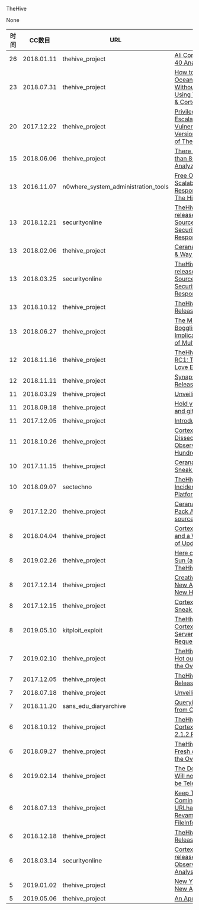 TheHive

None

| 时间 | CC数目 | URL | 标题 |
| ---- | ----- | --- | --- |
| 26 | 2018.01.11 | thehive_project | [Ali Cortex and the 40 Analyzers](https://blog.thehive-project.org/2018/01/11/ali-cortex-and-the-40-analyzers/) |
| 23 | 2018.07.31 | thehive_project | [How to Cruise Ocean Threat Without Sinking Using TheHive 3.1 & Cortex 2.1](https://blog.thehive-project.org/2018/07/31/how-to-cruise-ocean-threat-without-sinking-using-thehive-3-1-cortex-2-1/) |
| 20 | 2017.12.22 | thehive_project | [Privilege Escalation Vulnerability in All Versions of TheHive](https://blog.thehive-project.org/2017/12/22/privilege-escalation-vulnerability-in-all-versions-of-thehive/) |
| 15 | 2018.06.06 | thehive_project | [There are More than 80 Ways to Analyze Them](https://blog.thehive-project.org/2018/06/06/there-are-more-than-80-ways-to-analyze-them/) |
| 13 | 2016.11.07 | n0where_system_administration_tools | [Free Open Source Scalable Incident Response Platform: The Hive](https://n0where.net/free-open-source-scalable-incident-response-platform-the-hive) |
| 13 | 2018.12.21 | securityonline | [TheHive v3.2.1 released: Open Source and Free Security Incident Response Platform](https://securityonline.info/thehive/) |
| 13 | 2018.02.06 | thehive_project | [Cerana 0.4: Hotfix & Way Beyond](https://blog.thehive-project.org/2018/02/06/cerana-0-4-hotfix-way-beyond/) |
| 13 | 2018.03.25 | securityonline | [TheHive v3.0.10 released: Open Source and Free Security Incident Response Platform](https://securityonline.info/thehive-a-scalable-open-source-and-free-security-incident-response-platform/) |
| 13 | 2018.10.12 | thehive_project | [TheHive4py 1.5.1 Released](https://blog.thehive-project.org/2018/10/12/thehive4py-1-5-1-released/) |
| 13 | 2018.06.27 | thehive_project | [The Mind-Boggling Implications of Multi-Tenancy](https://blog.thehive-project.org/2018/06/27/the-mind-boggling-implications-of-multi-tenancy/) |
| 12 | 2018.11.16 | thehive_project | [TheHive 3.2.0-RC1: The MISP Love Edition](https://blog.thehive-project.org/2018/11/16/thehive-3-2-0-rc1-the-misp-love-edition/) |
| 12 | 2018.11.11 | thehive_project | [Synapse 1.1.0 Released](https://blog.thehive-project.org/2018/11/11/synapse-1-1-0-released/) |
| 11 | 2018.03.29 | thehive_project | [Unveiling Cortex 2](https://blog.thehive-project.org/2018/03/29/unveiling-cortex-2/) |
| 11 | 2018.09.18 | thehive_project | [Hold your breath and git pull](https://blog.thehive-project.org/2018/09/18/hold-your-breath-and-git-pull/) |
| 11 | 2017.12.05 | thehive_project | [Introducing Cerana](https://blog.thehive-project.org/2017/12/05/introducing-cerana/) |
| 11 | 2018.10.26 | thehive_project | [Cortex 101: Dissecting Observables a Hundred Ways](https://blog.thehive-project.org/2018/10/26/cortex-101-dissecting-observables-a-hundred-ways/) |
| 10 | 2017.11.15 | thehive_project | [Cerana: a Sneak Peek](https://blog.thehive-project.org/2017/11/15/cerana-a-sneak-peek/) |
| 10 | 2018.09.07 | sectechno | [TheHive – Security Incident Response Platform](http://www.sectechno.com/thehive-security-incident-response-platform/) |
| 9 | 2017.12.20 | thehive_project | [Cerana 0.2: X-Pack Auth, Multi-source Dashboards](https://blog.thehive-project.org/2017/12/20/cerana-0-2-x-pack-auth-multi-source-dashboards/) |
| 8 | 2018.04.04 | thehive_project | [Cortex 2, TheHive and a Whole Slew of Updates](https://blog.thehive-project.org/2018/04/04/cortex-2-thehive-and-a-whole-slew-of-updates/) |
| 8 | 2019.02.26 | thehive_project | [Here comes the Sun (and TheHive 3.3-RC5)](https://blog.thehive-project.org/2019/02/26/here-comes-the-sun-and-thehive-3-3-rc5/) |
| 8 | 2017.12.14 | thehive_project | [Creative Source, a New Ally and a New Home](https://blog.thehive-project.org/2017/12/14/creative-source-a-new-ally-and-a-new-home/) |
| 8 | 2017.12.15 | thehive_project | [Cortex 2: a Sneak Peek](https://blog.thehive-project.org/2017/12/15/cortex-2-a-sneak-peek/) |
| 8 | 2019.05.10 | kitploit_exploit | [TheHive Project Cortex 2.1.3 Server Side Request Forgery](https://exploit.kitploit.com/2019/05/thehive-project-cortex-213-server-side.html) |
| 7 | 2019.02.10 | thehive_project | [TheHive 3.3-RC2, Hot out of the Oven](https://blog.thehive-project.org/2019/02/10/thehive-3-3-rc2-hot-out-of-the-oven/) |
| 7 | 2017.12.05 | thehive_project | [TheHive4py 1.4.0 Released](https://blog.thehive-project.org/2017/12/05/thehive4py-1-4-0-released/) |
| 7 | 2018.07.18 | thehive_project | [Unveiling Synapse](https://blog.thehive-project.org/2018/07/18/unveiling-synapse/) |
| 7 | 2018.11.20 | sans_edu_diaryarchive | [Querying DShield from Cortex](https://isc.sans.edu/forums/diary/Querying+DShield+from+Cortex/24330/) |
| 6 | 2018.10.12 | thehive_project | [TheHive 3.1.2 & Cortex 2.1.2 Released](https://blog.thehive-project.org/2018/10/12/thehive-3-1-2-cortex-2-1-2-released/) |
| 6 | 2018.09.27 | thehive_project | [TheHive 3.1.0: Fresh out of the Oven](https://blog.thehive-project.org/2018/09/27/thehive-3-1-0-fresh-out-of-the-oven/) |
| 6 | 2019.02.14 | thehive_project | [The Dockerization Will not be Televised](https://blog.thehive-project.org/2019/02/14/the-dockerization-will-not-be-televised/) |
| 6 | 2018.07.13 | thehive_project | [Keep Them Coming: Hashdd, URLhaus & a Revamped FileInfo analyzer](https://blog.thehive-project.org/2018/07/13/keep-them-coming-hashdd-urlhaus-a-revamped-fileinfo-analyzer/) |
| 6 | 2018.12.18 | thehive_project | [TheHive4py 1.6.0 Released](https://blog.thehive-project.org/2018/12/18/thehive4py-1-6-0-released/) |
| 6 | 2018.03.14 | securityonline | [Cortex 2.0.4 released: Powerful Observable Analysis Engine](https://securityonline.info/cortex-powerful-observable-analysis-engine/) |
| 5 | 2019.01.02 | thehive_project | [New Year, New Analyzers](https://blog.thehive-project.org/2019/01/02/new-year-new-analyzers/) |
| 5 | 2019.05.06 | thehive_project | [An Apology](https://blog.thehive-project.org/2019/05/06/an-apology/) |
